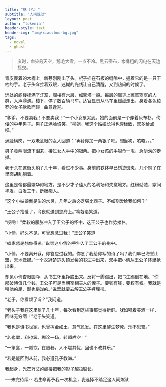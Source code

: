 ```yaml
---
title: "魅（八）"
subtitle: "人间炼狱"
layout: post
author: "tokenian"
header-style: text
header-img: "img/xiaozhou-bg.jpg"
tags:
  - novel
  - ghost
---
```


> 亥时，血染的天空，鹅毛大雪，一点不冷。黑云密布，水桶粗的闪电在天边摇曳。

青皮裹着的木棍上，新芽刚刚出了头。棍子插在石板的缝隙中，握着它的是一只干枯的手。老于头耷拉着双眼，迷糊的光线让自己清醒，又到热闹的时候了。

远处的阁楼挂满了灯笼，阁楼有六层，如宝塔一般。每层的廊道上窸窸窣窣的人群，人声鼎沸。楼下，停了数百辆马车。达官显贵从马车里缓缓走出，身着各色绫罗的女子款款而谈，曲意逢迎。

“爹爹，不要卖我！不要卖我！”一个小女孩哭到。她的面前是一个穿着灰布衫，佝偻的中年男子。男子正满脸谄笑，“柳姐，我这个姑娘长得也算标致，您多给点呗。”

满脸横肉，一双老鼠眼的女人回道：“再给你加一两银子吧。想当初，咳咳。。。”

男子竟两眼流下泪来，接过女人手中的银两。把小女孩的手狠命一甩，急匆匆的走掉。

老于头在这街头躺了几十年，看过不少事。身前的铁钵早已锈迹斑斑，几个铜子在里面胡乱躺着。

这里是帝都最繁华的地方，是不少才子佳人的名利场和失意地方。红粉骷髅，冢间华发，白发三千，断肠痴人。

“这个小姑娘倒是生的水灵，几年之后必定堪比西子。不如割爱给我如何？”

“王公子抬爱了，今夜就送到您府上。”柳姐谄笑道。

“哎哟！”柔软的腰肢冲入了王公子的怀中，这王公子也作势搂住。

“小倩，好久不见，可曾想念过我！”王公子笑道

“奴家恁是想你得紧。”说罢这小倩的手伸入了王公子的袍中。

“小倩，不要离开我，你答应过我的。你忘了我给你写的诗了吗？我们早已海誓山盟，天地做媒。”一个衣冠楚楚头顶发髻的书生冲出来，双手把小倩从王公子怀里抢出来。

却见小倩杏眼圆睁，从书生怀里挣脱出来。反将一脚踢出，把书生踢倒在地。“你那破诗值几个钱，王公子可是当朝宰相夫人的侄子。要钱有钱，要权有权。我就是喝他的尿，那也是甜的。”说罢就要去解王公子裤腰带。

“老于，你看烦了吗？”我问道。

“老头子我在这里躺了几十年，每次看到这些事都觉得新鲜。犹如喝着美酒一样，回味无穷啊！”老于头笑道。

“我也是诗书世家，也曾挥金如土，意气风发。在这里醉生梦死，乐不思蜀。”

“名也罢，利也罢。糊涂一场，转瞬成空！”

“一箪食，一瓢饮，在陋巷，人不堪其忧，回也不改其乐。”

“若是能回到从前，我必遵孔子教诲。”

我起身，光芒万丈的阁楼把我的影子越拉越长。

---未完待续-- 若生命再予我一次机会，我选择不踏足这人间炼狱

